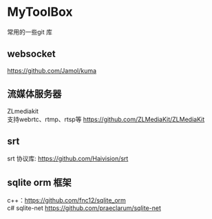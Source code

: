 # MyToolBox
常用的一些git 库
## websocket</br>
  https://github.com/Jamol/kuma

## 流媒体服务器</br>
ZLmediakit</br>
支持webrtc、rtmp、rtsp等
https://github.com/ZLMediaKit/ZLMediaKit


## srt</br>
srt 协议库: https://github.com/Haivision/srt</br>

## sqlite orm 框架 </br>
c++：https://github.com/fnc12/sqlite_orm </br>
c# sqlite-net https://github.com/praeclarum/sqlite-net </br>






